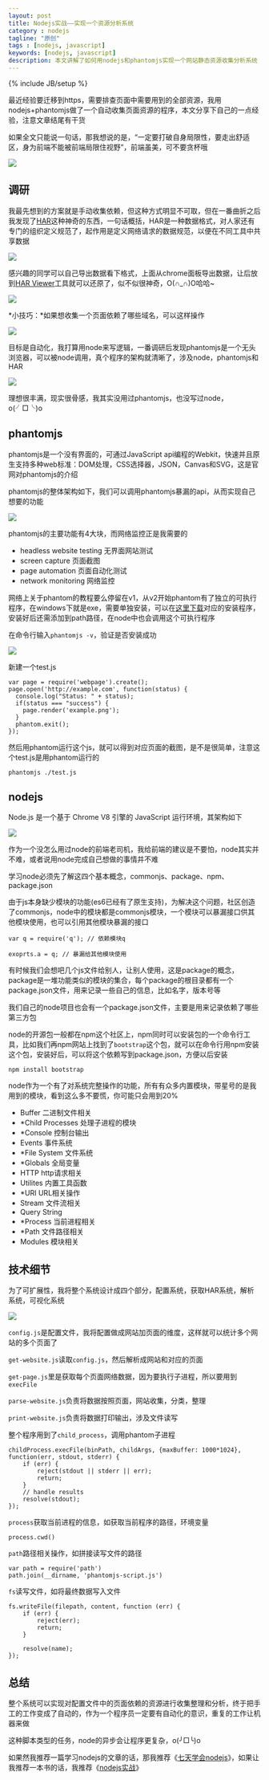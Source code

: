 ```yaml
---
layout: post
title: Nodejs实战——实现一个资源分析系统
category : nodejs
tagline: "原创"
tags : [nodejs, javascript]
keywords: [nodejs, javascript]
description: 本文讲解了如何用nodejs和phantomjs实现一个网站静态资源收集分析系统
---
```

{% include JB/setup %}

最近经验要迁移到https，需要排查页面中需要用到的全部资源，我用nodejs+phantomjs做了一个自动收集页面资源的程序，本文分享下自己的一点经验，注意文章结尾有干货

如果全文只能说一句话，那我想说的是，“一定要打破自身局限性，要走出舒适区，身为前端不能被前端局限住视野”，前端虽美，可不要贪杯哦

![]({{BLOG_IMG}}506.jpg)

## 调研
我最先想到的方案就是手动收集依赖，但这种方式明显不可取，但在一番曲折之后我发现了[HAR][HAR]这种神奇的东西，一句话概括，HAR是一种数据格式，对人家还有专门的组织定义规范了，起作用是定义网络请求的数据规范，以便在不同工具中共享数据

![]({{BLOG_IMG}}508.jpg)

感兴趣的同学可以自己导出数据看下格式，上面从chrome面板导出数据，让后放到[HAR Viewer](http://www.softwareishard.com/har/viewer/
)工具就可以还原了，似不似很神奇，O(∩_∩)O哈哈~

![]({{BLOG_IMG}}509.jpg)

*小技巧：*如果想收集一个页面依赖了哪些域名，可以这样操作

![]({{BLOG_IMG}}507.jpg)

目标是自动化，我打算用node来写逻辑，一番调研后发现phantomjs是一个无头浏览器，可以被node调用，真个程序的架构就清晰了，涉及node，phantomjs和HAR

![]({{BLOG_IMG}}510.jpg)

理想很丰满，现实很骨感，我其实没用过phantomjs，也没写过node，o(╯□╰)o

## phantomjs
phantomjs是一个没有界面的，可通过JavaScript api编程的Webkit，快速并且原生支持多种web标准：DOM处理，CSS选择器，JSON，Canvas和SVG，这是官网对phantomjs的介绍

phantomjs的整体架构如下，我们可以调用phantomjs暴漏的api，从而实现自己想要的功能

![]({{BLOG_IMG}}512.jpg)

phantomjs的主要功能有4大块，而网络监控正是我需要的

- headless website testing 无界面网站测试
- screen capture 页面截图
- page automation 页面自动化测试
- network monitoring 网络监控

网络上关于phantom的教程要么停留在v1，从v2开始phantom有了独立的可执行程序，在windows下就是exe，需要单独安装，可以在[这里下载](http://phantomjs.org/download.html)对应的安装程序，安装好后还需添加到path路径，在node中也会调用这个可执行程序

在命令行输入`phantomjs -v`，验证是否安装成功

![]({{BLOG_IMG}}513.png)

新建一个test.js

    var page = require('webpage').create();
    page.open('http://example.com', function(status) {
      console.log("Status: " + status);
      if(status === "success") {
        page.render('example.png');
      }
      phantom.exit();
    });

然后用phantom运行这个js，就可以得到对应页面的截图，是不是很简单，注意这个test.js是用phantom运行的

    phantomjs ./test.js

## nodejs
Node.js 是一个基于 Chrome V8 引擎的 JavaScript 运行环境，其架构如下

![]({{BLOG_IMG}}514.jpg)

作为一个没怎么用过node的前端老司机，我给前端的建议是不要怕，node其实并不难，或者说用node完成自己想做的事情并不难

学习node必须先了解这四个基本概念，commonjs、package、npm、package.json

由于js本身缺少模块的功能(es6已经有了原生支持)，为解决这个问题，社区创造了commonjs，node中的模块都是commonjs模块，一个模块可以暴漏接口供其他模块使用，也可以引用其他模块暴漏的接口

    var q = require('q'); // 依赖模块q

    exoprts.a = q; // 暴漏给其他模块使用

有时候我们会想吧几个js文件给别人，让别人使用，这是package的概念，package是一堆功能类似的模块的集合，每个package的根目录都有一个package.json文件，用来记录一些自己的信息，比如名字，版本号等

我们自己的node项目也会有一个package.json文件，主要是用来记录依赖了哪些第三方包

node的开源包一般都在npm这个社区上，npm同时可以安装包的一个命令行工具，比如我们再npm网站上找到了`bootstrap`这个包，就可以在命令行用npm安装这个包，安装好后，可以将这个依赖写到package.json，方便以后安装

    npm install bootstrap

node作为一个有了对系统完整操作的功能，所有有众多内置模块，带星号的是我用到的模块，看到这么多不要慌，你可能只会用到20%

- Buffer 二进制文件相关
- *Child Processes 处理子进程的模块
- *Console 控制台输出
- Events 事件系统
- *File System 文件系统
- *Globals 全局变量
- HTTP http请求相关
- Utilites 内置工具函数
- *URI URL相关操作
- Stream 文件流相关
- Query String
- *Process 当前进程相关
- *Path 文件路径相关
- Modules 模块相关

## 技术细节
为了可扩展性，我将整个系统设计成四个部分，配置系统，获取HAR系统，解析系统，可视化系统

![]({{BLOG_IMG}}515.png)

`config.js`是配置文件，我将配置做成网站加页面的维度，这样就可以统计多个网站的多个页面了

`get-website.js`读取`config.js`，然后解析成网站和对应的页面

`get-page.js`里是获取每个页面网络数据，因为要执行子进程，所以要用到`execFile`

`parse-website.js`负责将数据按照页面，网站收集，分类，整理

`print-website.js`负责将数据打印输出，涉及文件读写

整个程序用到了`child_process`，调用phantom子进程

    childProcess.execFile(binPath, childArgs, {maxBuffer: 1000*1024}, function(err, stdout, stderr) {
        if (err) {
            reject(stdout || stderr || err);
            return;
        }
        // handle results
        resolve(stdout);
    });

`process`获取当前进程的信息，如获取当前程序的路径，环境变量

    process.cwd()

`path`路径相关操作，如拼接读写文件的路径

    var path = require('path')
    path.join(__dirname, 'phantomjs-script.js')

`fs`读写文件，如将最终数据写入文件

    fs.writeFile(filepath, content, function (err) {
        if (err) {
            reject(err);
            return;
        }

        resolve(name);
    });

## 总结
整个系统可以实现对配置文件中的页面依赖的资源进行收集整理和分析，终于把手工的工作变成了自动的，作为一个程序员一定要有自动化的意识，重复的工作让机器来做

这种脚本类型的任务，node的异步会让程序更复杂，o(╯□╰)o

如果然我推荐一篇学习nodejs的文章的话，那我推荐《[七天学会nodejs](http://nqdeng.github.io/7-days-nodejs/
)》，如果让我推荐一本书的话，我推荐《[nodejs实战](https://www.amazon.cn/gp/product/B00K4RUZHW/ref=as_li_qf_sp_asin_il_tl?ie=UTF8&camp=536&creative=3200&creativeASIN=B00K4RUZHW&linkCode=as2&tag=yanhaijing-23)》


[HAR]: http://www.softwareishard.com/blog/har-12-spec/
